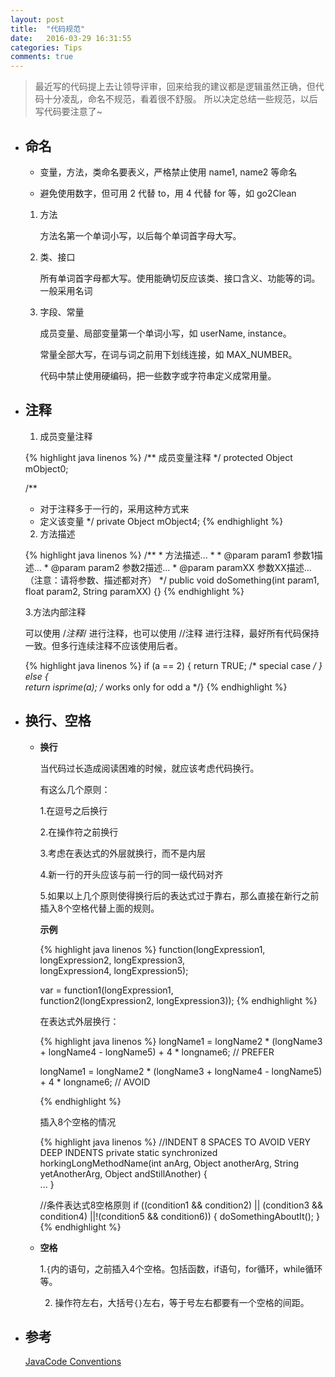 ```yaml
---
layout: post
title:  "代码规范"
date:   2016-03-29 16:31:55
categories: Tips 
comments: true
---
```


>最近写的代码提上去让领导评审，回来给我的建议都是逻辑虽然正确，但代码十分凌乱，命名不规范，看着很不舒服。
 所以决定总结一些规范，以后写代码要注意了~

- ## **命名**

  - 变量，方法，类命名要表义，严格禁止使用 name1, name2 等命名

  - 避免使用数字，但可用 2 代替 to，用 4 代替 for 等，如 go2Clean

  1. 方法

     方法名第一个单词小写，以后每个单词首字母大写。

  2. 类、接口

     所有单词首字母都大写。使用能确切反应该类、接口含义、功能等的词。一般采用名词

  3. 字段、常量

     成员变量、局部变量第一个单词小写，如 userName, instance。

     常量全部大写，在词与词之前用下划线连接，如 MAX_NUMBER。

     代码中禁止使用硬编码，把一些数字或字符串定义成常用量。

- ## **注释**

  1. 成员变量注释

    {% highlight java linenos %}
    /** 成员变量注释 */
    protected Object mObject0;

    /**
     * 对于注释多于一行的，采用这种方式来
     * 定义该变量
     */
    private Object mObject4;
    {% endhighlight %}

  2. 方法描述

    {% highlight java linenos %}
    /**
      * 方法描述...
      * 
      * @param param1  参数1描述...
      * @param param2  参数2描述...
      * @param paramXX 参数XX描述... （注意：请将参数、描述都对齐）
      */
      public void doSomething(int param1, float param2, String paramXX) {}
    {% endhighlight %}

  3.方法内部注释

    可以使用 /*注释*/ 进行注释，也可以使用 //注释  进行注释，最好所有代码保持一致。但多行连续注释不应该使用后者。
    
    {% highlight java linenos %}
    if (a == 2) {
        return TRUE;            /* special case */
    } else {    
        return isprime(a);      /* works only for odd a */}
    {% endhighlight %}


- ## **换行、空格**

  - **换行**

    当代码过长造成阅读困难的时候，就应该考虑代码换行。

    有这么几个原则：

    1.在逗号之后换行

    2.在操作符之前换行

    3.考虑在表达式的外层就换行，而不是内层

    4.新一行的开头应该与前一行的同一级代码对齐

    5.如果以上几个原则使得换行后的表达式过于靠右，那么直接在新行之前插入8个空格代替上面的规则。

    **示例**

    {% highlight java linenos %}
    function(longExpression1, longExpression2, longExpression3,         
             longExpression4, longExpression5);

    var = function1(longExpression1,                
                   function2(longExpression2,
                             longExpression3));
    {% endhighlight %}

    在表达式外层换行：

    {% highlight java linenos %}
    longName1 = longName2 * (longName3 + longName4 - longName5)
                + 4 * longname6; // PREFER

    longName1 = longName2 * (longName3 + longName4
                             - longName5) + 4 * longname6; // AVOID

    {% endhighlight %}

    插入8个空格的情况

    {% highlight java linenos %}
    //INDENT 8 SPACES TO AVOID VERY DEEP INDENTS
    private static synchronized horkingLongMethodName(int anArg,
            Object anotherArg, String yetAnotherArg,
            Object andStillAnother) {    
         ...
    } 

    //条件表达式8空格原则
    if ((condition1 && condition2)
            || (condition3 && condition4)
            ||!(condition5 && condition6)) {
        doSomethingAboutIt();
    }
    {% endhighlight %}

  - **空格**

    1.`{`内的语句，之前插入4个空格。包括函数，if语句，for循环，while循环等。

    2. 操作符左右，大括号`{}`左右，等于号左右都要有一个空格的间距。


- ## **参考**

  [JavaCode Conventions](http://www.oracle.com/technetwork/java/codeconventions-150003.pdf)